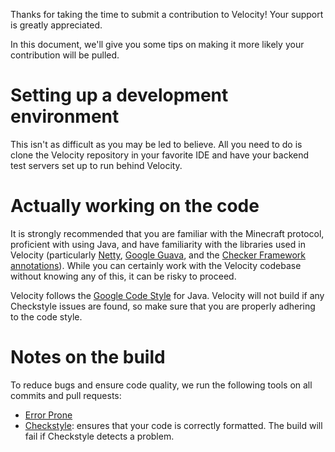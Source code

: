 Thanks for taking the time to submit a contribution to Velocity! Your support
is greatly appreciated.

In this document, we'll give you some tips on making it more likely your
contribution will be pulled.

# Setting up a development environment

This isn't as difficult as you may be led to believe. All you need to do is
clone the Velocity repository in your favorite IDE and have your backend test
servers set up to run behind Velocity.

# Actually working on the code

It is strongly recommended that you are familiar with the Minecraft protocol,
proficient with using Java, and have familiarity with the libraries used in
Velocity (particularly [Netty](https://netty.io), [Google Guava](https://github.com/google/guava),
and the [Checker Framework annotations](https://checkerframework.org/)).
While you can certainly work with the Velocity codebase without knowing any
of this, it can be risky to proceed.

Velocity follows the [Google Code Style](https://google.github.io/styleguide/javaguide.html)
for Java. Velocity will not build if any Checkstyle issues are found, so make
sure that you are properly adhering to the code style.

# Notes on the build

To reduce bugs and ensure code quality, we run the following tools on all commits
and pull requests:

* [Error Prone](https://errorprone.info/)
* [Checkstyle](http://checkstyle.sourceforge.net/): ensures that your code is
  correctly formatted. The build will fail if Checkstyle detects a problem.
